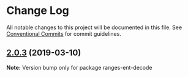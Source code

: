 # Change Log

All notable changes to this project will be documented in this file.
See [Conventional Commits](https://conventionalcommits.org) for commit guidelines.

## [2.0.3](https://gitlab.com/codsen/codsen/compare/ranges-ent-decode@2.0.1...ranges-ent-decode@2.0.3) (2019-03-10)

**Note:** Version bump only for package ranges-ent-decode

